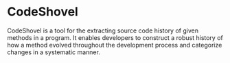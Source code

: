 # CodeShovel

CodeShovel is a tool for the extracting source code history of given methods in a program. It enables developers to construct a robust history of how a method evolved throughout the development process and categorize changes in a systematic manner.